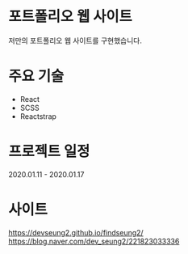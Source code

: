 # 포트폴리오 웹 사이트

저만의 포트폴리오 웹 사이트를 구현했습니다.

# 주요 기술

- React
- SCSS
- Reactstrap

# 프로젝트 일정

2020.01.11 - 2020.01.17

# 사이트

https://devseung2.github.io/findseung2/
https://blog.naver.com/dev_seung2/221823033336
